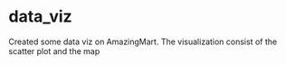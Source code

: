 # data_viz
Created some data viz on AmazingMart. The visualization consist of the scatter plot and the map

